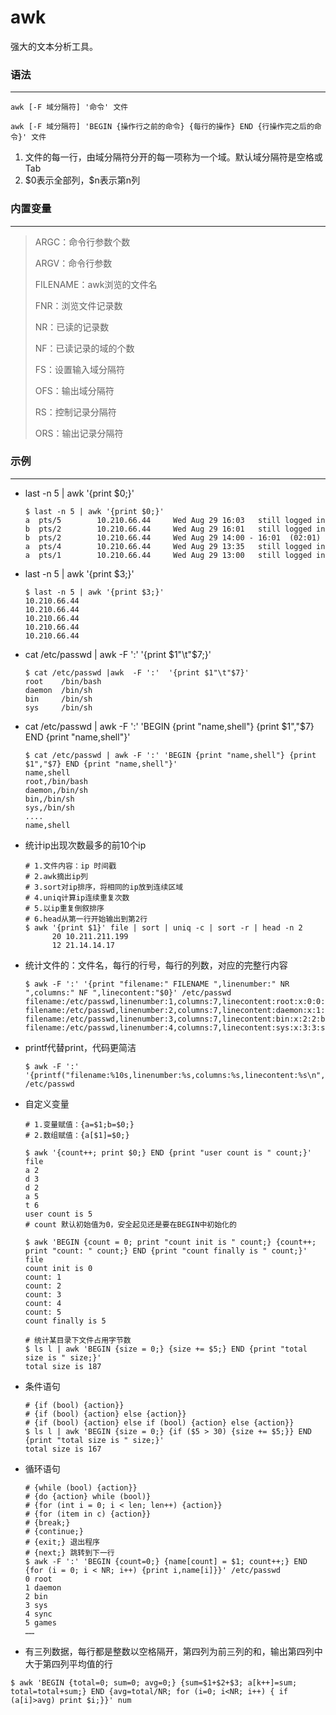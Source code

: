 # awk

强大的文本分析工具。

### 语法

---

`awk [-F 域分隔符] '命令' 文件`

`awk [-F 域分隔符] 'BEGIN {操作行之前的命令} {每行的操作} END {行操作完之后的命令}' 文件`

1. 文件的每一行，由域分隔符分开的每一项称为一个域。默认域分隔符是空格或Tab
2. \$0表示全部列，\$n表示第n列

### 内置变量

---

> ARGC：命令行参数个数
>
> ARGV：命令行参数
>
> FILENAME：awk浏览的文件名
>
> FNR：浏览文件记录数
>
> NR：已读的记录数
>
> NF：已读记录的域的个数
>
> FS：设置输入域分隔符
>
> OFS：输出域分隔符
>
> RS：控制记录分隔符
>
> ORS：输出记录分隔符

### 示例

---

- last -n 5 | awk '{print $0;}'   

  ```shell
  $ last -n 5 | awk '{print $0;}'
  a  pts/5        10.210.66.44     Wed Aug 29 16:03   still logged in   
  b  pts/2        10.210.66.44     Wed Aug 29 16:01   still logged in   
  b  pts/2        10.210.66.44     Wed Aug 29 14:00 - 16:01  (02:01)    
  a  pts/4        10.210.66.44     Wed Aug 29 13:35   still logged in   
  a  pts/1        10.210.66.44     Wed Aug 29 13:00   still logged in 
  ```

- last -n 5 | awk '{print $3;}'

  ```shell
  $ last -n 5 | awk '{print $3;}'
  10.210.66.44
  10.210.66.44
  10.210.66.44
  10.210.66.44
  10.210.66.44
  ```

  

- cat /etc/passwd | awk -F ':' '{print \$1"\t"\$7;}'

  ```shell
  $ cat /etc/passwd |awk  -F ':'  '{print $1"\t"$7}'
  root    /bin/bash
  daemon  /bin/sh
  bin     /bin/sh
  sys     /bin/sh
  ```

  

- cat /etc/passwd | awk -F ':' 'BEGIN {print "name,shell"} {print \$1","\$7} END {print "name,shell"}'

  ```shell
  $ cat /etc/passwd | awk -F ':' 'BEGIN {print "name,shell"} {print $1","$7} END {print "name,shell"}'
  name,shell
  root,/bin/bash
  daemon,/bin/sh
  bin,/bin/sh
  sys,/bin/sh
  ....
  name,shell
  ```

- 统计ip出现次数最多的前10个ip

  ```shell
  # 1.文件内容：ip 时间戳
  # 2.awk摘出ip列
  # 3.sort对ip排序，将相同的ip放到连续区域
  # 4.uniq计算ip连续重复次数
  # 5.以ip重复倒叙排序
  # 6.head从第一行开始输出到第2行
  $ awk '{print $1}' file | sort | uniq -c | sort -r | head -n 2
        20 10.211.211.199
        12 21.14.14.17
  ```

- 统计文件的：文件名，每行的行号，每行的列数，对应的完整行内容

  ```shell
  $ awk -F ':' '{print "filename:" FILENAME ",linenumber:" NR ",columns:" NF ",linecontent:"$0}' /etc/passwd
  filename:/etc/passwd,linenumber:1,columns:7,linecontent:root:x:0:0:root:/root:/bin/bash
  filename:/etc/passwd,linenumber:2,columns:7,linecontent:daemon:x:1:1:daemon:/usr/sbin:/bin/sh
  filename:/etc/passwd,linenumber:3,columns:7,linecontent:bin:x:2:2:bin:/bin:/bin/sh
  filename:/etc/passwd,linenumber:4,columns:7,linecontent:sys:x:3:3:sys:/dev:/bin/sh
  ```

- printf代替print，代码更简洁

  ```shell
  $ awk -F ':'  '{printf("filename:%10s,linenumber:%s,columns:%s,linecontent:%s\n",FILENAME,NR,NF,$0)}' /etc/passwd
  ```

- 自定义变量

  ```shell
  # 1.变量赋值：{a=$1;b=$0;}
  # 2.数组赋值：{a[$1]=$0;}
  
  $ awk '{count++; print $0;} END {print "user count is " count;}' file
  a 2
  d 3
  d 2
  a 5
  t 6
  user count is 5
  # count 默认初始值为0，安全起见还是要在BEGIN中初始化的
  
  $ awk 'BEGIN {count = 0; print "count init is " count;} {count++; print "count: " count;} END {print "count finally is " count;}' file
  count init is 0
  count: 1
  count: 2
  count: 3
  count: 4
  count: 5
  count finally is 5
  
  # 统计某目录下文件占用字节数
  $ ls l | awk 'BEGIN {size = 0;} {size += $5;} END {print "total size is " size;}'
  total size is 187
  ```

- 条件语句

  ```shell
  # {if (bool) {action}}
  # {if (bool) {action} else {action}}
  # {if (bool) {action} else if (bool) {action} else {action}}
  $ ls l | awk 'BEGIN {size = 0;} {if ($5 > 30) {size += $5;}} END {print "total size is " size;}' 
  total size is 167
  ```

- 循环语句

  ```shell
  # {while (bool) {action}}
  # {do {action} while (bool)}
  # {for (int i = 0; i < len; len++) {action}}
  # {for (item in c) {action}}
  # {break;}
  # {continue;}
  # {exit;} 退出程序
  # {next;} 跳转到下一行
  $ awk -F ':' 'BEGIN {count=0;} {name[count] = $1; count++;} END {for (i = 0; i < NR; i++) {print i,name[i]}}' /etc/passwd
  0 root
  1 daemon
  2 bin
  3 sys
  4 sync
  5 games
  ……
  ```

- 有三列数据，每行都是整数以空格隔开，第四列为前三列的和，输出第四列中大于第四列平均值的行   
```shell
$ awk 'BEGIN {total=0; sum=0; avg=0;} {sum=$1+$2+$3; a[k++]=sum; total=total+sum;} END {avg=total/NR; for (i=0; i<NR; i++) { if (a[i]>avg) print $i;}}' num
```
